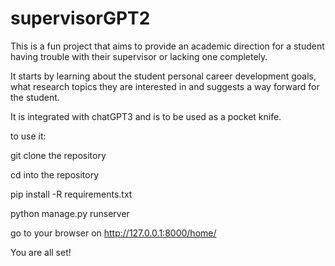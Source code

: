 # supervisorGPT2

This is a fun project that aims to provide an academic direction for a student having trouble with their supervisor or lacking one completely.

It starts by learning about the student personal career development goals, what research topics they are interested in and suggests a way forward for the student.

It is integrated with chatGPT3 and is to be used as a pocket knife.

to use it:

git clone the repository

cd into the repository

pip install -R requirements.txt

python manage.py runserver

go to your browser on http://127.0.0.1:8000/home/

You are all set!
